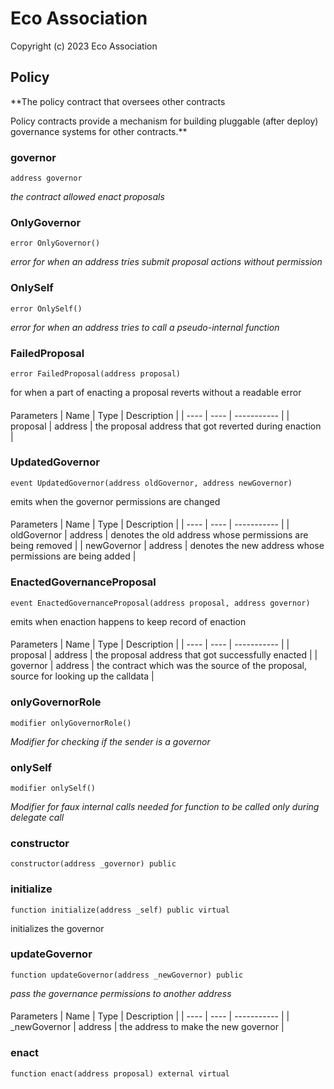 # Eco Association

Copyright (c) 2023 Eco Association

## Policy

**The policy contract that oversees other contracts

Policy contracts provide a mechanism for building pluggable (after deploy)
governance systems for other contracts.**

### governor

  ```solidity
  address governor
  ```

  _the contract allowed enact proposals_

### OnlyGovernor

  ```solidity
  error OnlyGovernor()
  ```

  _error for when an address tries submit proposal actions without permission_

### OnlySelf

  ```solidity
  error OnlySelf()
  ```

  _error for when an address tries to call a pseudo-internal function_

### FailedProposal

  ```solidity
  error FailedProposal(address proposal)
  ```

for when a part of enacting a proposal reverts without a readable error

  ####
  Parameters | Name | Type | Description | | ---- | ---- | ----------- |
    |
    proposal
    |
    address
    |
    the proposal address that got reverted during enaction
    |

### UpdatedGovernor

  ```solidity
  event UpdatedGovernor(address oldGovernor, address newGovernor)
  ```

emits when the governor permissions are changed

  ####
  Parameters | Name | Type | Description | | ---- | ---- | ----------- |
    |
    oldGovernor
    |
    address
    |
    denotes the old address whose permissions are being removed
    |
    |
    newGovernor
    |
    address
    |
    denotes the new address whose permissions are being added
    |

### EnactedGovernanceProposal

  ```solidity
  event EnactedGovernanceProposal(address proposal, address governor)
  ```

emits when enaction happens to keep record of enaction

  ####
  Parameters | Name | Type | Description | | ---- | ---- | ----------- |
    |
    proposal
    |
    address
    |
    the proposal address that got successfully enacted
    |
    |
    governor
    |
    address
    |
    the contract which was the source of the proposal, source for looking up the calldata
    |

### onlyGovernorRole

  ```solidity
  modifier onlyGovernorRole()
  ```

  _Modifier for checking if the sender is a governor_

### onlySelf

  ```solidity
  modifier onlySelf()
  ```

  _Modifier for faux internal calls
needed for function to be called only during delegate call_

### constructor

  ```solidity
  constructor(address _governor) public
  ```

### initialize

  ```solidity
  function initialize(address _self) public virtual
  ```

initializes the governor

### updateGovernor

  ```solidity
  function updateGovernor(address _newGovernor) public
  ```

  _pass the governance permissions to another address_

  ####
  Parameters | Name | Type | Description | | ---- | ---- | ----------- |
    |
    _newGovernor
    |
    address
    |
    the address to make the new governor
    |

### enact

  ```solidity
  function enact(address proposal) external virtual
  ```

